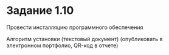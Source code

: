 # Задание 1.10

Провести инсталляцию программного обеспечения

Алгоритм установки (текстовый документ)
(опубликовать в электронном портфолио, QR-код в отчете)

